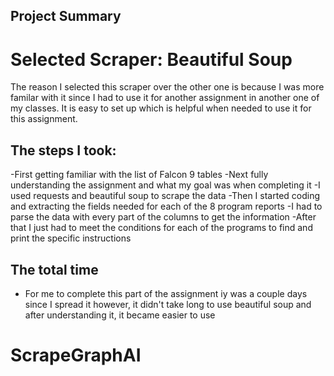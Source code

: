 ## Project Summary

# Selected Scraper: Beautiful Soup
The reason I selected this scraper over the other one is because I was more familar with it since I had to use it for another assignment in another one of my classes. It is easy to set up which is helpful when needed to use it for this assignment. 
## The steps I took:
  -First getting familiar with the list of Falcon 9 tables 
  -Next fully understanding the assignment and what my goal was when completing it 
  -I used requests and beautiful soup to scrape the data
  -Then I started coding and extracting the fields needed for each of the 8 program reports
  -I had to parse the data with every part of the columns to get the information
  -After that I just had to meet the conditions for each of the programs to find and print the specific instructions
## The total time 
  - For me to complete this part of the assignment iy was a couple days since I spread it however, it didn't take long to use beautiful soup and after understanding it, it became easier to use

# ScrapeGraphAI

